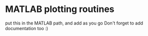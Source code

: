 # MATLAB plotting routines

put this in the MATLAB path, and add as you go
Don't forget to add documentation too :)
